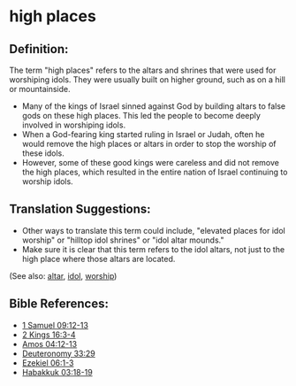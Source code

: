 # high places #

## Definition: ##

The term "high places" refers to the altars and shrines that were used for worshiping idols. They were usually built on higher ground, such as on a hill or mountainside.

* Many of the kings of Israel sinned against God by building altars to false gods on these high places. This led the people to become deeply involved in worshiping idols.
* When a God-fearing king started ruling in Israel or Judah, often he would remove the high places or altars in order to stop the worship of these idols.
* However, some of these good kings were careless and did not remove the high places, which resulted in the entire nation of Israel continuing to worship idols.

## Translation Suggestions: ##

* Other ways to translate this term could include, "elevated places for idol worship" or "hilltop idol shrines" or "idol altar mounds."
* Make sure it is clear that this term refers to the idol altars, not just to the high place where those altars are located.

(See also: [altar](../other/altar.md), [idol](../other/idol.md), [worship](../kt/worship.md))

## Bible References: ##

* [1 Samuel 09:12-13](https://door43.org/en/bible/notes/1sa/09/12)
* [2 Kings 16:3-4](https://door43.org/en/bible/notes/2ki/16/03)
* [Amos 04:12-13](https://door43.org/en/bible/notes/amo/04/12)
* [Deuteronomy 33:29](https://door43.org/en/bible/notes/deu/33/29)
* [Ezekiel 06:1-3](https://door43.org/en/bible/notes/ezk/06/01)
* [Habakkuk 03:18-19](https://door43.org/en/bible/notes/hab/03/18)

